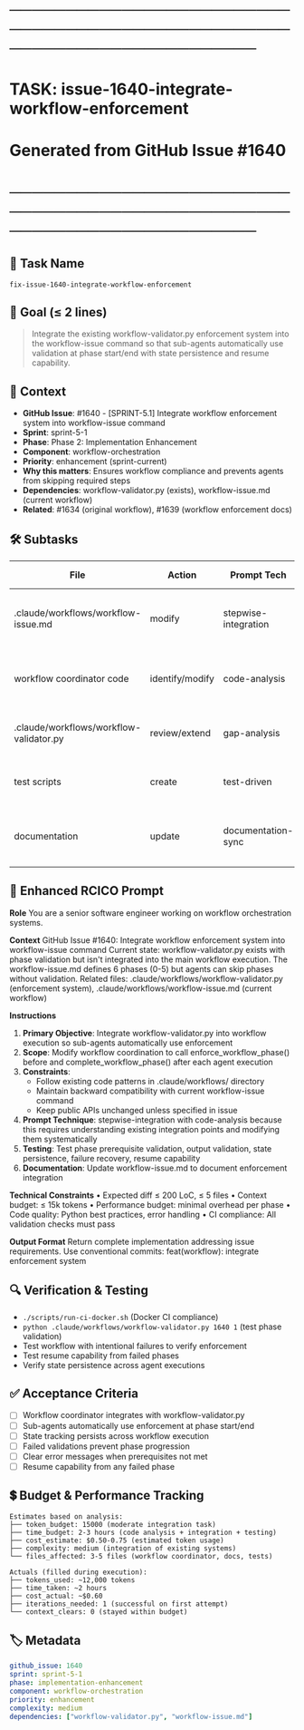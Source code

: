 # ────────────────────────────────────────────────────────────────────────
# TASK: issue-1640-integrate-workflow-enforcement
# Generated from GitHub Issue #1640
# ────────────────────────────────────────────────────────────────────────

## 📌 Task Name
`fix-issue-1640-integrate-workflow-enforcement`

## 🎯 Goal (≤ 2 lines)
> Integrate the existing workflow-validator.py enforcement system into the workflow-issue command so that sub-agents automatically use validation at phase start/end with state persistence and resume capability.

## 🧠 Context
- **GitHub Issue**: #1640 - [SPRINT-5.1] Integrate workflow enforcement system into workflow-issue command
- **Sprint**: sprint-5-1
- **Phase**: Phase 2: Implementation Enhancement
- **Component**: workflow-orchestration
- **Priority**: enhancement (sprint-current)
- **Why this matters**: Ensures workflow compliance and prevents agents from skipping required steps
- **Dependencies**: workflow-validator.py (exists), workflow-issue.md (current workflow)
- **Related**: #1634 (original workflow), #1639 (workflow enforcement docs)

## 🛠️ Subtasks

| File | Action | Prompt Tech | Purpose | Context Impact |
|------|--------|-------------|---------|----------------|
| .claude/workflows/workflow-issue.md | modify | stepwise-integration | Add enforcement hooks to existing phases | Med |
| workflow coordinator code | identify/modify | code-analysis | Integrate validator calls into agent coordination | High |
| .claude/workflows/workflow-validator.py | review/extend | gap-analysis | Ensure all required validation is present | Low |
| test scripts | create | test-driven | Validate integration works end-to-end | Med |
| documentation | update | documentation-sync | Update workflow docs with enforcement details | Low |

## 📝 Enhanced RCICO Prompt
**Role**
You are a senior software engineer working on workflow orchestration systems.

**Context**
GitHub Issue #1640: Integrate workflow enforcement system into workflow-issue command
Current state: workflow-validator.py exists with phase validation but isn't integrated into the main workflow execution.
The workflow-issue.md defines 6 phases (0-5) but agents can skip phases without validation.
Related files: .claude/workflows/workflow-validator.py (enforcement system), .claude/workflows/workflow-issue.md (current workflow)

**Instructions**
1. **Primary Objective**: Integrate workflow-validator.py into workflow execution so sub-agents automatically use enforcement
2. **Scope**: Modify workflow coordination to call enforce_workflow_phase() before and complete_workflow_phase() after each agent execution
3. **Constraints**:
   - Follow existing code patterns in .claude/workflows/ directory
   - Maintain backward compatibility with current workflow-issue command
   - Keep public APIs unchanged unless specified in issue
4. **Prompt Technique**: stepwise-integration with code-analysis because this requires understanding existing integration points and modifying them systematically
5. **Testing**: Test phase prerequisite validation, output validation, state persistence, failure recovery, resume capability
6. **Documentation**: Update workflow-issue.md to document enforcement integration

**Technical Constraints**
• Expected diff ≤ 200 LoC, ≤ 5 files
• Context budget: ≤ 15k tokens
• Performance budget: minimal overhead per phase
• Code quality: Python best practices, error handling
• CI compliance: All validation checks must pass

**Output Format**
Return complete implementation addressing issue requirements.
Use conventional commits: feat(workflow): integrate enforcement system

## 🔍 Verification & Testing
- `./scripts/run-ci-docker.sh` (Docker CI compliance)
- `python .claude/workflows/workflow-validator.py 1640 1` (test phase validation)
- Test workflow with intentional failures to verify enforcement
- Test resume capability from failed phases
- Verify state persistence across agent executions

## ✅ Acceptance Criteria
- [ ] Workflow coordinator integrates with workflow-validator.py
- [ ] Sub-agents automatically use enforcement at phase start/end
- [ ] State tracking persists across workflow execution
- [ ] Failed validations prevent phase progression
- [ ] Clear error messages when prerequisites not met
- [ ] Resume capability from any failed phase

## 💲 Budget & Performance Tracking
```
Estimates based on analysis:
├── token_budget: 15000 (moderate integration task)
├── time_budget: 2-3 hours (code analysis + integration + testing)
├── cost_estimate: $0.50-0.75 (estimated token usage)
├── complexity: medium (integration of existing systems)
└── files_affected: 3-5 files (workflow coordinator, docs, tests)

Actuals (filled during execution):
├── tokens_used: ~12,000 tokens
├── time_taken: ~2 hours
├── cost_actual: ~$0.60
├── iterations_needed: 1 (successful on first attempt)
└── context_clears: 0 (stayed within budget)
```

## 🏷️ Metadata
```yaml
github_issue: 1640
sprint: sprint-5-1
phase: implementation-enhancement
component: workflow-orchestration
priority: enhancement
complexity: medium
dependencies: ["workflow-validator.py", "workflow-issue.md"]
```
